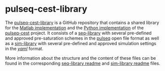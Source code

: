 # pulseq-cest-library
The [pulseq-cest-library](https://github.com/kherz/pulseq-cest-library) is a GitHub repository that contains a shared 
library for the [Matlab implementation](https://github.com/kherz/pulseq-cest) and the
[Python implementation](https://github.com/KerstinHut/pypulseq-cest) of the 
[pulseq-cest](https://pulseq-cest.github.io/) project. 
It consists of a [seq-library](https://github.com/kherz/pulseq-cest-library/tree/master/seq-library) with several 
pre-defined and approved pre-saturation schemes in the [pulseq](https://github.com/pulseq/pulseq) open file format 
as well as a [sim-library](https://github.com/kherz/pulseq-cest-library/tree/master/sim-library) with several 
pre-defined and approved simulation settings in the [*yaml*](https://yaml.org/) format.

More information about the structure and the content of these files can be found in the corresponding 
[seq-library readme](https://github.com/kherz/pulseq-cest-library/blob/master/seq-library/Readme.md) and 
[sim-library readme](https://github.com/kherz/pulseq-cest-library/blob/master/sim-library/Readme.md) files. 

